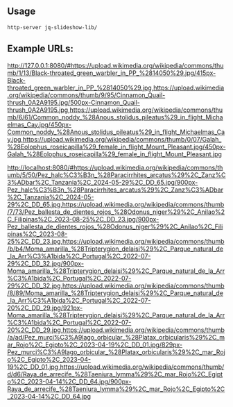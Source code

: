 ## Usage
```
http-server jq-slideshow-lib/
```

## Example URLs:

<http://127.0.0.1:8080/#https://upload.wikimedia.org/wikipedia/commons/thumb/1/13/Black-throated_green_warbler_in_PP_%2814050%29.jpg/415px-Black-throated_green_warbler_in_PP_%2814050%29.jpg,https://upload.wikimedia.org/wikipedia/commons/thumb/9/95/Cinnamon_Quail-thrush_0A2A9195.jpg/500px-Cinnamon_Quail-thrush_0A2A9195.jpg,https://upload.wikimedia.org/wikipedia/commons/thumb/6/61/Common_noddy_%28Anous_stolidus_pileatus%29_in_flight_Michaelmas_Cay.jpg/450px-Common_noddy_%28Anous_stolidus_pileatus%29_in_flight_Michaelmas_Cay.jpg,https://upload.wikimedia.org/wikipedia/commons/thumb/0/07/Galah_%28Eolophus_roseicapilla%29_female_in_flight_Mount_Pleasant.jpg/450px-Galah_%28Eolophus_roseicapilla%29_female_in_flight_Mount_Pleasant.jpg>

<http://localhost:8080/#https://upload.wikimedia.org/wikipedia/commons/thumb/5/50/Pez_halc%C3%B3n_%28Paracirrhites_arcatus%29%2C_Zanz%C3%ADbar%2C_Tanzania%2C_2024-05-29%2C_DD_65.jpg/900px-Pez_halc%C3%B3n_%28Paracirrhites_arcatus%29%2C_Zanz%C3%ADbar%2C_Tanzania%2C_2024-05-29%2C_DD_65.jpg,https://upload.wikimedia.org/wikipedia/commons/thumb/7/73/Pez_ballesta_de_dientes_rojos_%28Odonus_niger%29%2C_Anilao%2C_Filipinas%2C_2023-08-25%2C_DD_23.jpg/900px-Pez_ballesta_de_dientes_rojos_%28Odonus_niger%29%2C_Anilao%2C_Filipinas%2C_2023-08-25%2C_DD_23.jpg,https://upload.wikimedia.org/wikipedia/commons/thumb/b/b4/Moma_amarilla_%28Tripterygion_delaisi%29%2C_Parque_natural_de_la_Arr%C3%A1bida%2C_Portugal%2C_2022-07-29%2C_DD_32.jpg/900px-Moma_amarilla_%28Tripterygion_delaisi%29%2C_Parque_natural_de_la_Arr%C3%A1bida%2C_Portugal%2C_2022-07-29%2C_DD_32.jpg,https://upload.wikimedia.org/wikipedia/commons/thumb/8/89/Moma_amarilla_%28Tripterygion_delaisi%29%2C_Parque_natural_de_la_Arr%C3%A1bida%2C_Portugal%2C_2022-07-20%2C_DD_29.jpg/921px-Moma_amarilla_%28Tripterygion_delaisi%29%2C_Parque_natural_de_la_Arr%C3%A1bida%2C_Portugal%2C_2022-07-20%2C_DD_29.jpg,https://upload.wikimedia.org/wikipedia/commons/thumb/a/ad/Pez_murci%C3%A9lago_orbicular_%28Platax_orbicularis%29%2C_mar_Rojo%2C_Egipto%2C_2023-04-19%2C_DD_01.jpg/829px-Pez_murci%C3%A9lago_orbicular_%28Platax_orbicularis%29%2C_mar_Rojo%2C_Egipto%2C_2023-04-19%2C_DD_01.jpg,https://upload.wikimedia.org/wikipedia/commons/thumb/d/d6/Raya_de_arrecife_%28Taeniura_lymma%29%2C_mar_Rojo%2C_Egipto%2C_2023-04-14%2C_DD_64.jpg/900px-Raya_de_arrecife_%28Taeniura_lymma%29%2C_mar_Rojo%2C_Egipto%2C_2023-04-14%2C_DD_64.jpg>
